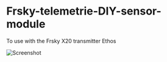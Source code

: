 # Frsky-telemetrie-DIY-sensor-module
To use with the Frsky X20 transmitter Ethos

![Screenshot](IMGr_0664.jpg)
